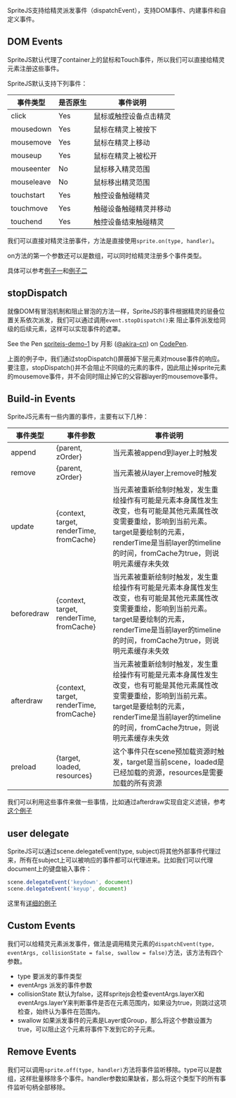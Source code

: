 SpriteJS支持给精灵派发事件（dispatchEvent），支持DOM事件、内建事件和自定义事件。

## DOM Events

SpriteJS默认代理了container上的鼠标和Touch事件，所以我们可以直接给精灵元素注册这些事件。

SpriteJS默认支持下列事件：

| 事件类型 | 是否原生 | 事件说明 | 
| --- | --- | --- |
| click | Yes | 鼠标或触控设备点击精灵 |
| mousedown | Yes | 鼠标在精灵上被按下 |
| mousemove | Yes | 鼠标在精灵上移动 |
| mouseup | Yes | 鼠标在精灵上被松开 |
| mouseenter | No | 鼠标移入精灵范围 |
| mouseleave | No | 鼠标移出精灵范围 |
| touchstart | Yes | 触控设备触碰精灵 |
| touchmove | Yes | 触碰设备触碰精灵并移动 |
| touchend | Yes | 触控设备结束触碰精灵 |

我们可以直接对精灵注册事件，方法是直接使用`sprite.on(type, handler)`。

on方法的第一个参数还可以是数组，可以同时给精灵注册多个事件类型。

具体可以参考[例子一](http://spritejs.org/demo/#buttons)和[例子二](http://spritejs.org/demo/#events)

## stopDispatch

就像DOM有冒泡机制和阻止冒泡的方法一样，SpriteJS的事件根据精灵的层叠位置关系依次派发，我们可以通过调用`event.stopDispatch()`来
阻止事件派发给同级的后续元素，这样可以实现事件的遮罩。

<p data-height="394" data-theme-id="light" data-slug-hash="rKoeXj" data-default-tab="js,result" data-user="akira-cn" data-embed-version="2" data-pen-title="spritejs-demo-1" class="codepen">See the Pen <a href="https://codepen.io/akira-cn/pen/rKoeXj/">spritejs-demo-1</a> by 月影 (<a href="https://codepen.io/akira-cn">@akira-cn</a>) on <a href="https://codepen.io">CodePen</a>.</p>
<script async src="https://static.codepen.io/assets/embed/ei.js"></script>

上面的例子中，我们通过stopDispatch()屏蔽掉下层元素对mouse事件的响应。要注意，stopDispatch()并不会阻止不同级的元素的事件，因此阻止掉sprite元素的mousemove事件，并不会同时阻止掉它的父容器layer的mousemove事件。

## Build-in Events

SpriteJS元素有一些内置的事件，主要有以下几种：

| 事件类型 | 事件参数 | 事件说明 |
| --- | --- | --- |
| append | {parent, zOrder} | 当元素被append到layer上时触发 |
| remove | {parent, zOrder} | 当元素被从layer上remove时触发 |
| update | {context, target, renderTime, fromCache} | 当元素被重新绘制时触发，发生重绘操作有可能是元素本身属性发生改变，也有可能是其他元素属性改变需要重绘，影响到当前元素。target是要绘制的元素，renderTime是当前layer的timeline的时间，fromCache为true，则说明元素缓存未失效 |
| beforedraw | {context, target, renderTime, fromCache} | 当元素被重新绘制时触发，发生重绘操作有可能是元素本身属性发生改变，也有可能是其他元素属性改变需要重绘，影响到当前元素。target是要绘制的元素，renderTime是当前layer的timeline的时间，fromCache为true，则说明元素缓存未失效 |
| afterdraw | {context, target, renderTime, fromCache} | 当元素被重新绘制时触发，发生重绘操作有可能是元素本身属性发生改变，也有可能是其他元素属性改变需要重绘，影响到当前元素。target是要绘制的元素，renderTime是当前layer的timeline的时间，fromCache为true，则说明元素缓存未失效 |
| preload | {target, loaded, resources} | 这个事件只在scene预加载资源时触发，target是当前scene，loaded是已经加载的资源，resources是需要加载的所有资源 |

我们可以利用这些事件来做一些事情，比如通过afterdraw实现自定义滤镜，参考[这个例子](/zh-cn/guide/events#元素和绘图事件)

## user delegate

SpriteJS可以通过scene.delegateEvent(type, subject)将其他外部事件代理过来，所有在subject上可以被响应的事件都可以代理进来。比如我们可以代理document上的键盘输入事件：

```js
scene.delegateEvent('keydown', document)
scene.delegateEvent('keyup', document)
```

这里有[详细的例子](/zh-cn/guide/events#scene事件代理)

## Custom Events

我们可以给精灵元素派发事件，做法是调用精灵元素的`dispatchEvent(type, eventArgs, collisionState = false, swallow = false)`方法，该方法有四个参数。

- type 要派发的事件类型
- eventArgs 派发的事件参数
- collisionState 默认为false，这样spritejs会检查eventArgs.layerX和eventArgs.layerY来判断事件是否在元素范围内，如果设为true，则跳过这项检查，始终认为事件在范围内。
- swallow 如果派发事件的元素是Layer或Group，那么将这个参数设置为true，可以阻止这个元素将事件下发到它的子元素。

## Remove Events

我们可以调用`sprite.off(type, handler)`方法将事件监听移除。type可以是数组，这样批量移除多个事件。handler参数如果缺省，那么将这个类型下的所有事件监听句柄全部移除。
